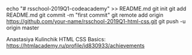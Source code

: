 echo "# rsschool-2019Q1-codeacademy" >> README.md
git init
git add README.md
git commit -m "first commit"
git remote add origin https://github.com/your-name/rsschool-2019Q1-html-css.git
git push -u origin master

Anastasiya Kulinchik
HTML CSS Basics: https://htmlacademy.ru/profile/id830933/achievements
